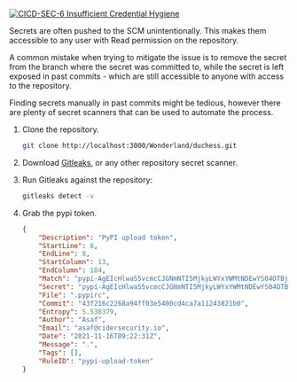 [![CICD-SEC-6 Insufficient Credential Hygiene](https://img.shields.io/badge/CICD--SEC--6-Insufficient%20Credential%20Hygiene-brightgreen)](https://www.cidersecurity.io/top-10-cicd-security-risks/insufficient-credential-hygiene/)

Secrets are often pushed to the SCM unintentionally. This makes them accessible to any user with Read permission on the repository.

A common mistake when trying to mitigate the issue is to remove the secret from the branch where the secret was committed to, while the secret is left exposed in past commits - which are still accessible to anyone with access to the repository.

Finding secrets manually in past commits might be tedious, however there are plenty of secret scanners that can be used to automate the process.



1. Clone the repository.

    ```bash
    git clone http://localhost:3000/Wonderland/duchess.git
    ```


2. Download [Gitleaks](https://github.com/zricethezav/gitleaks), or any other repository secret scanner.
3. Run Gitleaks against the repository:

    ```bash
    gitleaks detect -v
    ```


4. Grab the pypi token.

    ```json
    {
    	"Description": "PyPI upload token",
    	"StartLine": 8,
    	"EndLine": 8,
    	"StartColumn": 13,
    	"EndColumn": 184,
    	"Match": "pypi-AgEIcHlwaS5vcmcCJGNmNTI5MjkyLWYxYWMtNDEwYS04OTBjLWE4YzNjNGY1ZTBiZAACJXsicGVybWlzc2lvbnMiOiAidXNlciIsICJ2ZXJzaW9uIjogMX0AAAYg7T5yHIewxGoh-3st7anbMSCoGhb-U3HnzHAFLHBLNBY",
    	"Secret": "pypi-AgEIcHlwaS5vcmcCJGNmNTI5MjkyLWYxYWMtNDEwYS04OTBjLWE4YzNjNGY1ZTBiZAACJXsicGVybWlzc2lvbnMiOiAidXNlciIsICJ2ZXJzaW9uIjogMX0AAAYg7T5yHIewxGoh-3st7anbMSCoGhb-U3HnzHAFLHBLNBY",
    	"File": ".pypirc",
    	"Commit": "43f216c2268a94ff03e5400cd4ca7a11243821b0",
    	"Entropy": 5.538379,
    	"Author": "Asaf",
    	"Email": "asaf@cidersecurity.io",
    	"Date": "2021-11-16T09:22:31Z",
    	"Message": ".",
    	"Tags": [],
    	"RuleID": "pypi-upload-token"
    }
    ```